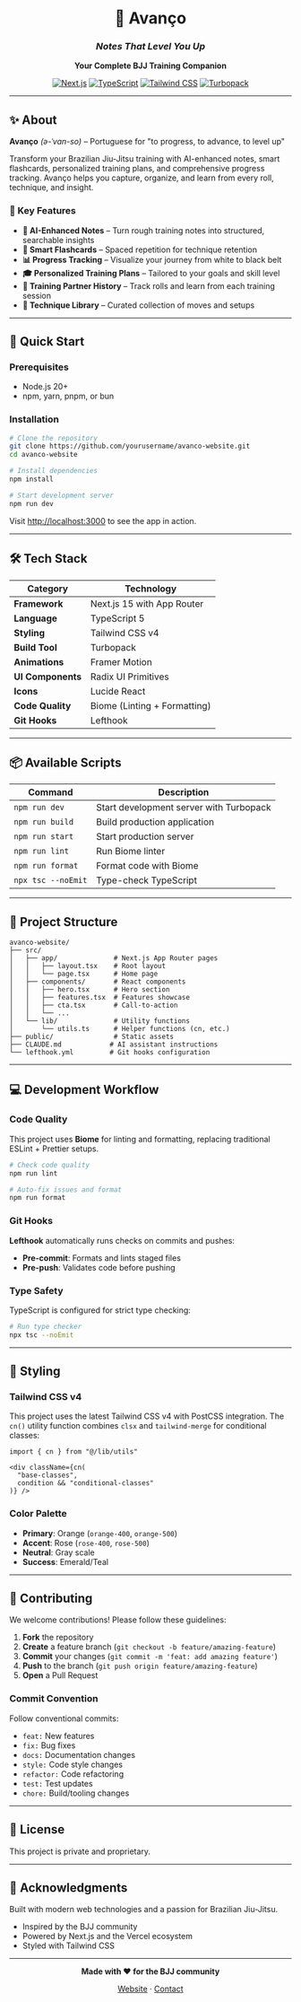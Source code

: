 <div align="center">

# 🥋 Avanço

### *Notes That Level You Up*

**Your Complete BJJ Training Companion**

[![Next.js](https://img.shields.io/badge/Next.js-15-black?style=flat-square&logo=next.js)](https://nextjs.org)
[![TypeScript](https://img.shields.io/badge/TypeScript-5-blue?style=flat-square&logo=typescript)](https://www.typescriptlang.org)
[![Tailwind CSS](https://img.shields.io/badge/Tailwind-v4-38B2AC?style=flat-square&logo=tailwind-css)](https://tailwindcss.com)
[![Turbopack](https://img.shields.io/badge/Turbopack-Enabled-FF6B6B?style=flat-square)](https://nextjs.org/docs/architecture/turbopack)

</div>

---

## ✨ About

**Avanço** *(ə-ˈvan-so)* – Portuguese for "to progress, to advance, to level up"

Transform your Brazilian Jiu-Jitsu training with AI-enhanced notes, smart flashcards, personalized training plans, and comprehensive progress tracking. Avanço helps you capture, organize, and learn from every roll, technique, and insight.

### 🎯 Key Features

- **📝 AI-Enhanced Notes** – Turn rough training notes into structured, searchable insights
- **🧠 Smart Flashcards** – Spaced repetition for technique retention
- **📊 Progress Tracking** – Visualize your journey from white to black belt
- **🎓 Personalized Training Plans** – Tailored to your goals and skill level
- **🤝 Training Partner History** – Track rolls and learn from each training session
- **🎥 Technique Library** – Curated collection of moves and setups

---

## 🚀 Quick Start

### Prerequisites

- Node.js 20+
- npm, yarn, pnpm, or bun

### Installation

```bash
# Clone the repository
git clone https://github.com/yourusername/avanco-website.git
cd avanco-website

# Install dependencies
npm install

# Start development server
npm run dev
```

Visit [http://localhost:3000](http://localhost:3000) to see the app in action.

---

## 🛠 Tech Stack

| Category | Technology |
|----------|-----------|
| **Framework** | Next.js 15 with App Router |
| **Language** | TypeScript 5 |
| **Styling** | Tailwind CSS v4 |
| **Build Tool** | Turbopack |
| **Animations** | Framer Motion |
| **UI Components** | Radix UI Primitives |
| **Icons** | Lucide React |
| **Code Quality** | Biome (Linting + Formatting) |
| **Git Hooks** | Lefthook |

---

## 📦 Available Scripts

| Command | Description |
|---------|-------------|
| `npm run dev` | Start development server with Turbopack |
| `npm run build` | Build production application |
| `npm run start` | Start production server |
| `npm run lint` | Run Biome linter |
| `npm run format` | Format code with Biome |
| `npx tsc --noEmit` | Type-check TypeScript |

---

## 📁 Project Structure

```
avanco-website/
├── src/
│   ├── app/              # Next.js App Router pages
│   │   ├── layout.tsx    # Root layout
│   │   └── page.tsx      # Home page
│   ├── components/       # React components
│   │   ├── hero.tsx      # Hero section
│   │   ├── features.tsx  # Features showcase
│   │   ├── cta.tsx       # Call-to-action
│   │   └── ...
│   └── lib/              # Utility functions
│       └── utils.ts      # Helper functions (cn, etc.)
├── public/               # Static assets
├── CLAUDE.md            # AI assistant instructions
└── lefthook.yml         # Git hooks configuration
```

---

## 💻 Development Workflow

### Code Quality

This project uses **Biome** for linting and formatting, replacing traditional ESLint + Prettier setups.

```bash
# Check code quality
npm run lint

# Auto-fix issues and format
npm run format
```

### Git Hooks

**Lefthook** automatically runs checks on commits and pushes:

- **Pre-commit**: Formats and lints staged files
- **Pre-push**: Validates code before pushing

### Type Safety

TypeScript is configured for strict type checking:

```bash
# Run type checker
npx tsc --noEmit
```

---

## 🎨 Styling

### Tailwind CSS v4

This project uses the latest Tailwind CSS v4 with PostCSS integration. The `cn()` utility function combines `clsx` and `tailwind-merge` for conditional classes:

```tsx
import { cn } from "@/lib/utils"

<div className={cn(
  "base-classes",
  condition && "conditional-classes"
)} />
```

### Color Palette

- **Primary**: Orange (`orange-400`, `orange-500`)
- **Accent**: Rose (`rose-400`, `rose-500`)
- **Neutral**: Gray scale
- **Success**: Emerald/Teal

---

## 🤝 Contributing

We welcome contributions! Please follow these guidelines:

1. **Fork** the repository
2. **Create** a feature branch (`git checkout -b feature/amazing-feature`)
3. **Commit** your changes (`git commit -m 'feat: add amazing feature'`)
4. **Push** to the branch (`git push origin feature/amazing-feature`)
5. **Open** a Pull Request

### Commit Convention

Follow conventional commits:
- `feat:` New features
- `fix:` Bug fixes
- `docs:` Documentation changes
- `style:` Code style changes
- `refactor:` Code refactoring
- `test:` Test updates
- `chore:` Build/tooling changes

---

## 📄 License

This project is private and proprietary.

---

## 🙏 Acknowledgments

Built with modern web technologies and a passion for Brazilian Jiu-Jitsu.

- Inspired by the BJJ community
- Powered by Next.js and the Vercel ecosystem
- Styled with Tailwind CSS

---

<div align="center">

**Made with ❤️ for the BJJ community**

[Website](https://avanco.com) · [Contact](mailto:hello@avanco.com)

</div>
